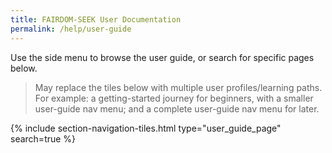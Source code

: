 ```yaml
---
title: FAIRDOM-SEEK User Documentation
permalink: /help/user-guide
---
```


Use the side menu to browse the user guide, or search for specific pages below.

> May replace the tiles below with multiple user profiles/learning paths. For example: a getting-started journey for beginners, with a smaller user-guide nav menu; and a complete user-guide nav menu for later.

{% include section-navigation-tiles.html type="user_guide_page" search=true %}

